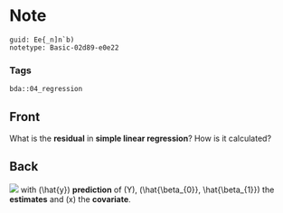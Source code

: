 # Note
```
guid: Ee{_n]n`b)
notetype: Basic-02d89-e0e22
```

### Tags
```
bda::04_regression
```

## Front
What is the <b>residual</b> in <b>simple linear regression</b>? How
is it calculated?

## Back
<img src="paste-2482569f2bf9bade499b97fc3cd49e4c3531d2a1.jpg"> with
\(\hat{y}\) <b>prediction</b> of \(Y\), \(\hat{\beta_{0}},
\hat{\beta_{1}}\) the <b>estimates</b> and \(x\) the
<b>covariate</b>.
